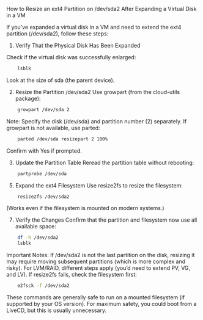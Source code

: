 How to Resize an ext4 Partition on /dev/sda2 After Expanding a Virtual Disk in a VM

If you’ve expanded a virtual disk in a VM and need to extend the ext4 partition (/dev/sda2), follow these steps:
1. Verify That the Physical Disk Has Been Expanded

Check if the virtual disk was successfully enlarged:
```bash
    lsblk
```
Look at the size of sda (the parent device).

2. Resize the Partition /dev/sda2
Use growpart (from the cloud-utils package):
```bash
    growpart /dev/sda 2
```
Note: Specify the disk (/dev/sda) and partition number (2) separately.
If growpart is not available, use parted:
```bash
    parted /dev/sda resizepart 2 100%
```
Confirm with Yes if prompted.

3. Update the Partition Table
Reread the partition table without rebooting:
```bash
    partprobe /dev/sda
```
5. Expand the ext4 Filesystem
Use resize2fs to resize the filesystem:
```bash
    resize2fs /dev/sda2
```
(Works even if the filesystem is mounted on modern systems.)

7. Verify the Changes
Confirm that the partition and filesystem now use all available space:
```bash
    df -h /dev/sda2
    lsblk
```
Important Notes:
If /dev/sda2 is not the last partition on the disk, resizing it may require moving subsequent partitions (which is more complex and risky).
For LVM/RAID, different steps apply (you’d need to extend PV, VG, and LV).
If resize2fs fails, check the filesystem first:
```bash
    e2fsck -f /dev/sda2
```
These commands are generally safe to run on a mounted filesystem (if supported by your OS version).
For maximum safety, you could boot from a LiveCD, but this is usually unnecessary.
